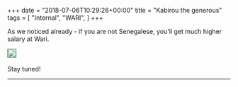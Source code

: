 +++
date = "2018-07-06T10:29:26+00:00"
title = "Kabirou the generous"
tags = [
    "Internal",
    "WARI",
]
+++

As we noticed already - if you are not Senegalese, you'll get much higher salary at Wari.

<p></p>
<div class="container" style="width:auto">
  <a target="blank" href="https://image.ibb.co/gmYjty/m303_1.jpg">
    <img src="https://image.ibb.co/gmYjty/m303_1.jpg"  style="padding:1px;border:thin solid green;max-width:100%">
  </a>
</div>

<!--more-->


<br>
Stay tuned!




<hr>
